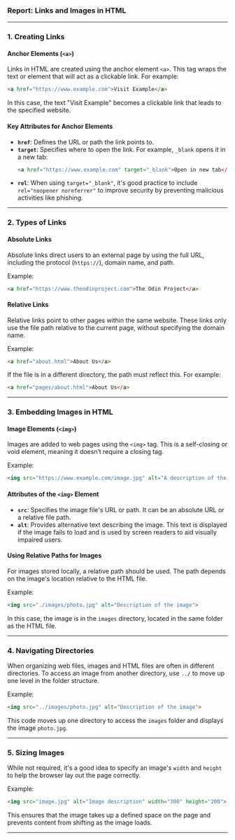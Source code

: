 ### Report: Links and Images in HTML

---

### 1. **Creating Links**

#### **Anchor Elements (`<a>`)**
Links in HTML are created using the anchor element `<a>`. This tag wraps the text or element that will act as a clickable link. For example:

```html
<a href="https://www.example.com">Visit Example</a>
```

In this case, the text "Visit Example" becomes a clickable link that leads to the specified website.

#### **Key Attributes for Anchor Elements**
- **`href`**: Defines the URL or path the link points to.
- **`target`**: Specifies where to open the link. For example, `_blank` opens it in a new tab:
    ```html
    <a href="https://www.example.com" target="_blank">Open in new tab</a>
    ```
- **`rel`**: When using `target="_blank"`, it's good practice to include `rel="noopener noreferrer"` to improve security by preventing malicious activities like phishing.

---

### 2. **Types of Links**

#### **Absolute Links**
Absolute links direct users to an external page by using the full URL, including the protocol (`https://`), domain name, and path.

Example:
```html
<a href="https://www.theodinproject.com">The Odin Project</a>
```

#### **Relative Links**
Relative links point to other pages within the same website. These links only use the file path relative to the current page, without specifying the domain name.

Example:
```html
<a href="about.html">About Us</a>
```

If the file is in a different directory, the path must reflect this. For example:
```html
<a href="pages/about.html">About Us</a>
```

---

### 3. **Embedding Images in HTML**

#### **Image Elements (`<img>`)**
Images are added to web pages using the `<img>` tag. This is a self-closing or void element, meaning it doesn’t require a closing tag. 

Example:
```html
<img src="https://www.example.com/image.jpg" alt="A description of the image">
```

#### **Attributes of the `<img>` Element**
- **`src`**: Specifies the image file's URL or path. It can be an absolute URL or a relative file path.
- **`alt`**: Provides alternative text describing the image. This text is displayed if the image fails to load and is used by screen readers to aid visually impaired users.

#### **Using Relative Paths for Images**
For images stored locally, a relative path should be used. The path depends on the image's location relative to the HTML file.

Example:
```html
<img src="./images/photo.jpg" alt="Description of the image">
```

In this case, the image is in the `images` directory, located in the same folder as the HTML file.

---

### 4. **Navigating Directories**
When organizing web files, images and HTML files are often in different directories. To access an image from another directory, use `../` to move up one level in the folder structure.

Example:
```html
<img src="../images/photo.jpg" alt="Description of the image">
```

This code moves up one directory to access the `images` folder and displays the image `photo.jpg`.

---

### 5. **Sizing Images**
While not required, it's a good idea to specify an image's `width` and `height` to help the browser lay out the page correctly.

Example:
```html
<img src="image.jpg" alt="Image description" width="300" height="200">
```

This ensures that the image takes up a defined space on the page and prevents content from shifting as the image loads.

---
